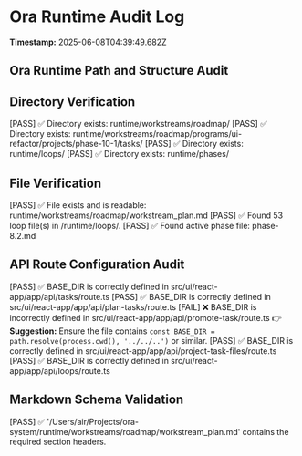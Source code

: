 
# Ora Runtime Audit Log

**Timestamp:** 2025-06-08T04:39:49.682Z


## Ora Runtime Path and Structure Audit


## Directory Verification

[PASS] ✅ Directory exists: runtime/workstreams/roadmap/
[PASS] ✅ Directory exists: runtime/workstreams/roadmap/programs/ui-refactor/projects/phase-10-1/tasks/
[PASS] ✅ Directory exists: runtime/loops/
[PASS] ✅ Directory exists: runtime/phases/

## File Verification

[PASS] ✅ File exists and is readable: runtime/workstreams/roadmap/workstream_plan.md
[PASS] ✅ Found 53 loop file(s) in /runtime/loops/.
[PASS] ✅ Found active phase file: phase-8.2.md

## API Route Configuration Audit

[PASS] ✅ BASE_DIR is correctly defined in src/ui/react-app/app/api/tasks/route.ts
[PASS] ✅ BASE_DIR is correctly defined in src/ui/react-app/app/api/plan-tasks/route.ts
[FAIL] ❌ BASE_DIR is incorrectly defined in src/ui/react-app/app/api/promote-task/route.ts
   👉 **Suggestion:** Ensure the file contains `const BASE_DIR = path.resolve(process.cwd(), '../../..')` or similar.
[PASS] ✅ BASE_DIR is correctly defined in src/ui/react-app/app/api/project-task-files/route.ts
[PASS] ✅ BASE_DIR is correctly defined in src/ui/react-app/app/api/loops/route.ts

## Markdown Schema Validation

[PASS] ✅ '/Users/air/Projects/ora-system/runtime/workstreams/roadmap/workstream_plan.md' contains the required section headers.
